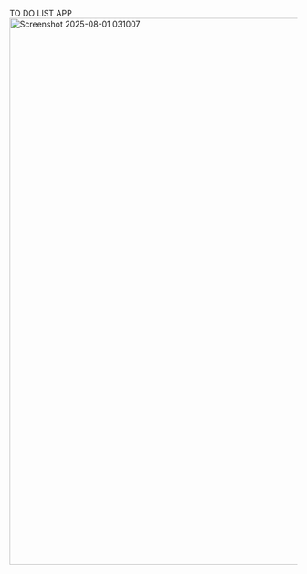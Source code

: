 TO DO LIST APP
<img width="963" height="957" alt="Screenshot 2025-08-01 031007" src="https://github.com/user-attachments/assets/e2e55c12-8adc-4598-a6ad-e5864cae9246" />
